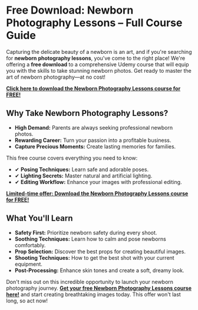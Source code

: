 # Free Download: Newborn Photography Lessons – Full Course Guide

Capturing the delicate beauty of a newborn is an art, and if you're searching for **newborn photography lessons**, you've come to the right place! We're offering a **free download** to a comprehensive Udemy course that will equip you with the skills to take stunning newborn photos. Get ready to master the art of newborn photography—at no cost!

[**Click here to download the Newborn Photography Lessons course for FREE!**](https://udemywork.com/newborn-photography-lessons)

## Why Take Newborn Photography Lessons?

*   **High Demand:** Parents are always seeking professional newborn photos.
*   **Rewarding Career:** Turn your passion into a profitable business.
*   **Capture Precious Moments:** Create lasting memories for families.

This free course covers everything you need to know:

*   ✔ **Posing Techniques:** Learn safe and adorable poses.
*   ✔ **Lighting Secrets:** Master natural and artificial lighting.
*   ✔ **Editing Workflow:** Enhance your images with professional editing.

[**Limited-time offer: Download the Newborn Photography Lessons course for FREE!**](https://udemywork.com/newborn-photography-lessons)

## What You'll Learn

*   **Safety First:** Prioritize newborn safety during every shoot.
*   **Soothing Techniques:** Learn how to calm and pose newborns comfortably.
*   **Prop Selection:** Discover the best props for creating beautiful images.
*   **Shooting Techniques:** How to get the best shot with your current equipment.
*   **Post-Processing:** Enhance skin tones and create a soft, dreamy look.

Don't miss out on this incredible opportunity to launch your newborn photography journey. [**Get your free Newborn Photography Lessons course here!**](https://udemywork.com/newborn-photography-lessons) and start creating breathtaking images today. This offer won't last long, so act now!
